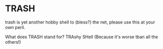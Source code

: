 # TRASH
trash is yet another hobby shell to (bless?) the net, please use this at your own peril.

What does TRASH stand for?
TRAshy SHell (Because it's worse tban all the others!)
